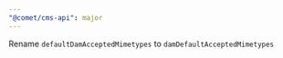 ```yaml
---
"@comet/cms-api": major
---
```


Rename `defaultDamAcceptedMimetypes` to `damDefaultAcceptedMimetypes`
